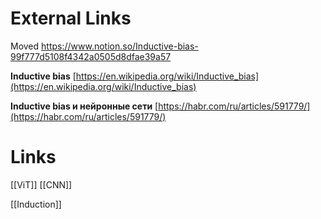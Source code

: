 
# External Links

Moved
https://www.notion.so/Inductive-bias-99f777d5108f4342a0505d8dfae39a57

**Inductive bias**
[https://en.wikipedia.org/wiki/Inductive_bias](https://en.wikipedia.org/wiki/Inductive_bias)

**Inductive bias и нейронные сети**
[https://habr.com/ru/articles/591779/](https://habr.com/ru/articles/591779/)

# Links

[[ViT]]
[[CNN]]

[[Induction]]


